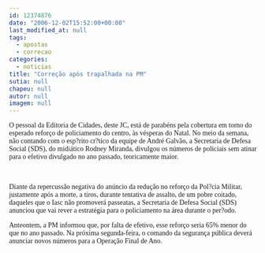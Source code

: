 ```yaml
---
id: 12374876
date: "2006-12-02T15:52:00+00:00"
last_modified_at: null
tags:
  - apostas
  - correcao
categories:
  - noticias
title: "Correção após trapalhada na PM"
sutia: null
chapeu: null
autor: null
imagem: null
---
```

<p><B></p>
<p><P></B><FONT face=Verdana>O pessoal da Editoria de Cidades, deste JC, está de parabéns pela cobertura em torno do esperado reforço de policiamento do centro, às vésperas do Natal. No meio da semana, não contando com o esp?rito cr?tico da equipe de André Galvão, a Secretaria de Defesa Social (SDS), do midiático Rodney Miranda, divulgou os números de policiais sem atinar para o efetivo divulgado no ano passado, teoricamente maior.</FONT></P></p>
<p><P><FONT face=Verdana></FONT>&nbsp;</P></p>
<p><P><FONT face=Verdana>Diante da repercussão negativa do anúncio da redução no reforço da Pol?cia Militar, justamente após a morte, a tiros, durante tentativa de assalto, de um pobre coitado, daqueles que o Iasc não promoverá passeatas, a Secretaria de Defesa Social (SDS) anunciou que vai rever a estratégia para o policiamento na área durante o per?odo. </FONT></P></p>
<p><P><FONT face=Verdana>Anteontem, a PM informou que, por falta de efetivo, esse reforço seria 65% menor do que no ano passado. Na próxima segunda-feira, o comando da segurança pública deverá anunciar novos números para a Operação Final de Ano. </FONT></P> </p>
